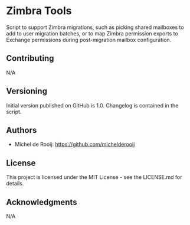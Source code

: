 # Zimbra Tools

Script to support Zimbra migrations, such as picking shared mailboxes to add to user migration batches,
or to map Zimbra permission exports to Exchange permissions during post-migration mailbox configuration.
	
## Contributing

N/A

## Versioning

Initial version published on GitHub is 1.0. Changelog is contained in the script.

## Authors

* Michel de Rooij: https://github.com/michelderooij

## License

This project is licensed under the MIT License - see the LICENSE.md for details.

## Acknowledgments

N/A
 
